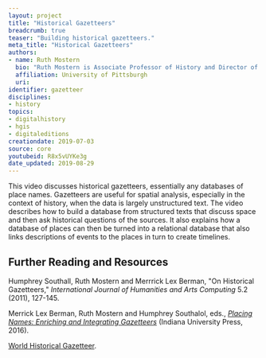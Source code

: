 ```yaml
---
layout: project
title: "Historical Gazetteers"
breadcrumb: true
teaser: "Building historical gazetteers."
meta_title: "Historical Gazetteers"
authors:
- name: Ruth Mostern
  bio: "Ruth Mostern is Associate Professor of History and Director of the World History Center at the University of Pittsburgh.  She is a Chinese historian and world historian with specialties in spatial, digital, and environmental methods. She is the author of *Dividing the realm in Order to Govern: The Spatial Organization of the Song State (960-1276 CE)* (Harvard, 2011) and the forthcoming *Following the Tracks of Yu: The Imperial and Ecological Worlds of the Yellow River* (Yale, 2020).  She is also the co-editor of *Placing Names: Enriching and Integrating Gazetteers* (Indiana, 2016) and she is the P.I of the World Historical Gazetteer."
  affiliation: University of Pittsburgh
  uri:
identifier: gazetteer
disciplines:
- history
topics:
- digitalhistory
- hgis
- digitaleditions
creationdate: 2019-07-03
source: core
youtubeid: R8x5vUYKe3g
date_updated: 2019-08-29
---
```



This video discusses historical gazetteers, essentially any databases of place names. Gazetteers are useful for spatial analysis, especially in the context of history, when the data is largely unstructured text. The video describes how to build a database from structured texts that discuss space and then ask historical questions of the sources. It also explains how a database of places can then be turned into a relational database that also links descriptions of events to the places in turn to create timelines.

## Further Reading and Resources

Humphrey Southall, Ruth Mostern and Merrrick Lex Berman, "On Historical Gazetteers," *International Journal of Humanities and Arts Computing* 5.2 (2011), 127-145.

Merrick Lex Berman, Ruth Mostern and Humphrey Southalol, eds., [*Placing Names: Enriching and Integrating Gazetteers*](https://books.google.com/books?id=6LD-DAAAQBAJ&dq=Placing+Names:+Enriching+and+Integrating+Gazetteers+(Indiana+University+Press,+2016).&source=gbs_navlinks_s) (Indiana University Press, 2016).

[World Historical Gazetteer](http://whgazetteer.org/).
